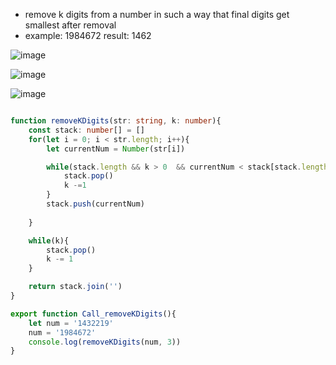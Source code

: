 - remove k digits from a number in such a way that final digits get smallest after removal
- example: 1984672 result: 1462 

![image](https://github.com/user-attachments/assets/85f9869f-b14d-45e3-a5f1-8052bc414cb0)

![image](https://github.com/user-attachments/assets/816a493c-3847-465b-a4f7-cf6db7d002c7)

![image](https://github.com/user-attachments/assets/fde4eafd-6546-4ef9-97d7-f47d503f1af7)


```ts

function removeKDigits(str: string, k: number){
    const stack: number[] = []
    for(let i = 0; i < str.length; i++){
        let currentNum = Number(str[i])

        while(stack.length && k > 0  && currentNum < stack[stack.length-1]) {
            stack.pop()
            k -=1
        } 
        stack.push(currentNum)
        
    }

    while(k){
        stack.pop()
        k -= 1
    }

    return stack.join('')
}

export function Call_removeKDigits(){
    let num = '1432219'
    num = '1984672'
    console.log(removeKDigits(num, 3))
}

```
